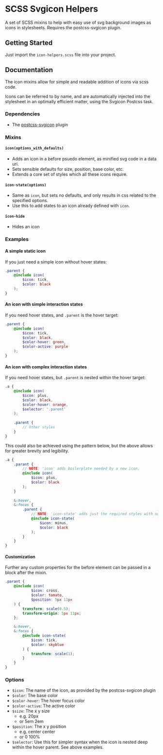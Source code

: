 # SCSS Svgicon Helpers

A set of SCSS mixins to help with easy use of svg background images as icons in stylesheets. Requires the postcss-svgicon plugin.

## Getting Started
Just import the `icon-helpers.scss` file into your project.

## Documentation

The icon mixins allow for simple and readable addition of icons via scss code.

Icons can be referred to by name, and are automatically injected into the stylesheet in an optimally efficient matter, using the Svgicon Postcss task.

### Dependencies

* The [postcss-svgicon](https://www.npmjs.com/package/postcss-svgicon) plugin

### Mixins

#### `icon(options_with_defaults)`

* Adds an icon in a before psuedo element, as minified svg code in a data uri.
* Sets sensible defaults for size, position, base color, etc.
* Extends a core set of styles which all these icons require.

#### `icon-state(options)`

* Same as `icon`, but sets no defaults, and only results in css related to the specified options.
* Use this to add states to an icon already defined with `icon`.

#### `icon-hide`

* Hides an icon

### Examples

#### A simple static icon

If you just need a simple icon without hover states:

```scss
.parent {
	@include icon(
		$icon: tick,
		$color: black
	);
}
```

#### An icon with simple interaction states

If you need hover states, and `.parent` is the hover target:

```scss
.parent {
	@include icon(
		$icon: tick,
		$color: black,
		$color-hover: green,
		$color-active: purple
	);
}
```

#### An icon with complex interaction states

If you need hover states, but `.parent` is nested within the hover target:

```scss
.a {
	@include icon(
		$icon: plus,
        $color: black,
        $color-hover: orange,
        $selector: '.parent'
	);
	
	.parent {
		// Other styles
	}
}

```

This could also be achieved using the pattern below, but the above allows for greater brevity and legibility.

```scss
.a {
	.parant {
		// NOTE: 'icon' adds boilerplate needed by a new icon.
		@include icon(
			$icon: plus,
			$color: black
		);
	}
	
	&:hover,
	&:focus {
		.parent {
			// NOTE: 'icon-state' adds just the required styles with no boilerplate
			@include icon-state(
				$icon: minus,
				$color: black
			);
		}
	}
}
```

#### Customization

Further any custom properties for the before element can be passed in a block after the mixin.

```scss
.parant {
	@include icon(
			$icon: cross,
			$color: tomato,
			$position: 5px 11px
	) {
		transform: scale(0.5);
		transform-origin: 5px 11px;
	};

	&:hover,
	&:focus {
		@include icon-state(
			$icon: tick,
			$color: skyblue
		) {
			transform: scale(1);
		}
	}
}
```

### Options

* `$icon`: The name of the icon, as provided by the postcss-svgicon plugin
* `$color`: The base color
* `$color-hover`: The hover focus color
* `$color-active`: The active color
* `$size`: The x y size
  - e.g. 20px
  - or 5em 2em
* `$position`: The x y position
  - e.g. center center
  - or 0 100%
* `$selector`: Use this for simpler syntax when the icon is nested deep within the hover parent. See above examples.
